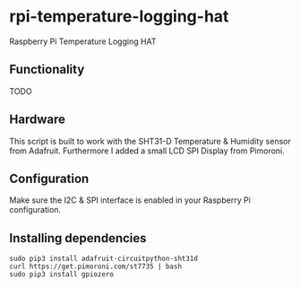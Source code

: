 # rpi-temperature-logging-hat
Raspberry Pi Temperature Logging HAT

## Functionality

TODO

## Hardware

This script is built to work with the SHT31-D Temperature & Humidity sensor from Adafruit. Furthermore I added a small LCD SPI Display from Pimoroni. 

## Configuration

Make sure the I2C & SPI interface is enabled in your Raspberry Pi configuration.

## Installing dependencies

    sudo pip3 install adafruit-circuitpython-sht31d
    curl https://get.pimoroni.com/st7735 | bash
    sudo pip3 install gpiozero

